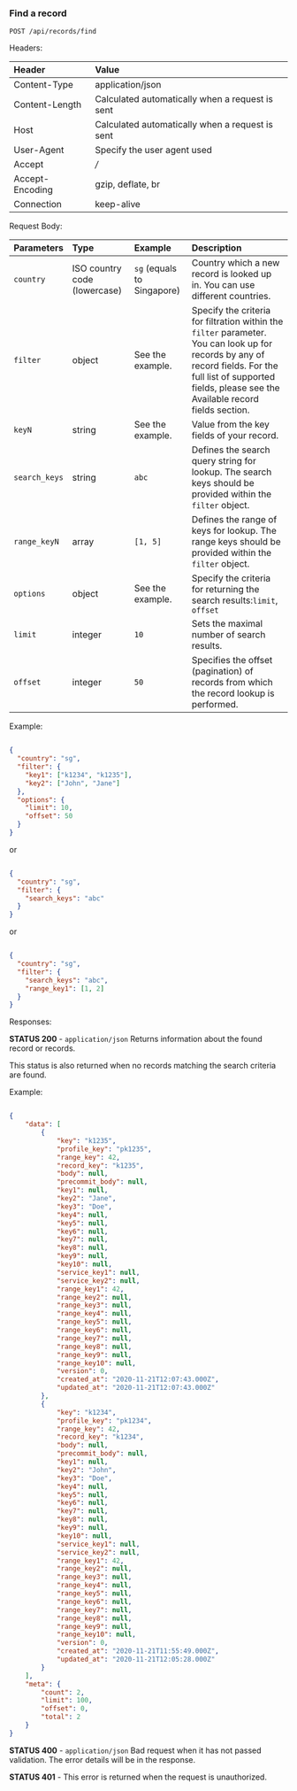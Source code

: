 ### Find a record

`POST /api/records/find`

Headers:

|Header|Value|
|:----|:----|
|Content-Type|application/json|
|Content-Length|Calculated automatically when a request is sent|
|Host|Calculated automatically when a request is sent|
|User-Agent|Specify the user agent used|
|Accept|*/*|
|Accept-Encoding|gzip, deflate, br|
|Connection|keep-alive|

Request Body:

|Parameters|Type|Example|Description|
|:----|:----|:----|:----|
|`country`|ISO country code (lowercase)|`sg` (equals to Singapore)|Country which a new record is looked up in. You can use different countries.|
|`filter`|object|See the example.|Specify the criteria for filtration within the `filter` parameter. You can look up for records by any of record fields. For the full list of supported fields, please see the Available record fields section.|
|`keyN`|string|See the example.|Value from the key fields of your record.|
|`search_keys`|string|`abc`|Defines the search query string for lookup. The search keys should be provided within the `filter` object.|
|`range_keyN`|array|`[1, 5]`|Defines the range of keys for lookup. The range keys should be provided within the `filter` object.|
|`options`|object|See the example.|Specify the criteria for returning the search results:`limit`, `offset`|
|`limit`|integer|`10`|Sets the maximal number of search results.|
|`offset`|integer|`50`|Specifies the offset (pagination) of records from which the record lookup is performed.|

Example:

```json

{
  "country": "sg",
  "filter": {
    "key1": ["k1234", "k1235"],
    "key2": ["John", "Jane"]
  },
  "options": {
    "limit": 10,
    "offset": 50
  }
}

```

or

```json

{
  "country": "sg",
  "filter": {
    "search_keys": "abc"
  }
}
```

or

```json

{
  "country": "sg",
  "filter": {
    "search_keys": "abc",
    "range_key1": [1, 2]
  }
}

```

Responses:

**STATUS 200** - `application/json` Returns information about the found record or records.

This status is also returned when no records matching the search criteria are found.

Example:

```json

{
    "data": [
        {
            "key": "k1235",
            "profile_key": "pk1235",
            "range_key": 42,
            "record_key": "k1235",
            "body": null,
            "precommit_body": null,
            "key1": null,
            "key2": "Jane",
            "key3": "Doe",
            "key4": null,
            "key5": null,
            "key6": null,
            "key7": null,
            "key8": null,
            "key9": null,
            "key10": null,
            "service_key1": null,
            "service_key2": null,
            "range_key1": 42,
            "range_key2": null,
            "range_key3": null,
            "range_key4": null,
            "range_key5": null,
            "range_key6": null,
            "range_key7": null,
            "range_key8": null,
            "range_key9": null,
            "range_key10": null,
            "version": 0,
            "created_at": "2020-11-21T12:07:43.000Z",
            "updated_at": "2020-11-21T12:07:43.000Z"
        },
        {
            "key": "k1234",
            "profile_key": "pk1234",
            "range_key": 42,
            "record_key": "k1234",
            "body": null,
            "precommit_body": null,
            "key1": null,
            "key2": "John",
            "key3": "Doe",
            "key4": null,
            "key5": null,
            "key6": null,
            "key7": null,
            "key8": null,
            "key9": null,
            "key10": null,
            "service_key1": null,
            "service_key2": null,
            "range_key1": 42,
            "range_key2": null,
            "range_key3": null,
            "range_key4": null,
            "range_key5": null,
            "range_key6": null,
            "range_key7": null,
            "range_key8": null,
            "range_key9": null,
            "range_key10": null,
            "version": 0,
            "created_at": "2020-11-21T11:55:49.000Z",
            "updated_at": "2020-11-21T12:05:28.000Z"
        }
    ],
    "meta": {
        "count": 2,
        "limit": 100,
        "offset": 0,
        "total": 2
    }
}

```

**STATUS 400** - `application/json` Bad request when it has not passed validation. The error details will be in the response.

**STATUS 401** - This error is returned when the request is unauthorized.